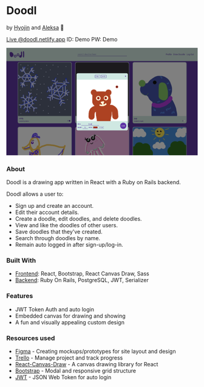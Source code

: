 # Doodl #
by [Hyojin](https://github.com/jinnic) and [Aleksa](https://github.com/aleksarad) 💜


[Live @doodl.netlify.app](https://doodl.netlify.app/)   ID: Demo PW: Demo

<kbd>
    <a href="https://youtu.be/D8xgX4vnICM">
        <img src="public/doodl.jpg">
    </a>
</kbd>

### About ###

Doodl is a drawing app written in React with a Ruby on Rails backend. 

Doodl allows a user to:
* Sign up and create an account.
* Edit their account details.
* Create a doodle, edit doodles, and delete doodles.
* View and like the doodles of other users.
* Save doodles that they've created.
* Search through doodles by name.
* Remain auto logged in after sign-up/log-in.


### Built With ###
* [Frontend](https://github.com/aleksarad/doodl-frontend): React, Bootstrap, React Canvas Draw, Sass
* [Backend](https://github.com/jinnic/doodleApp-backend): Ruby On Rails, PostgreSQL, JWT, Serializer

### Features ###
* JWT Token Auth and auto login
* Embedded canvas for drawing and showing
* A fun and visually appealing custom design

### Resources used ###
* [Figma](https://www.figma.com/) - Creating mockups/prototypes for site layout and design
* [Trello](https://trello.com/) - Manage project and track progress
* [React-Canvas-Draw](https://github.com/embiem/react-canvas-draw) - A canvas drawing library for React
* [Bootstrap](https://getbootstrap.com/) - Modal and responsive grid structure
* [JWT](https://jwt.io/) - JSON Web Token for auto login


